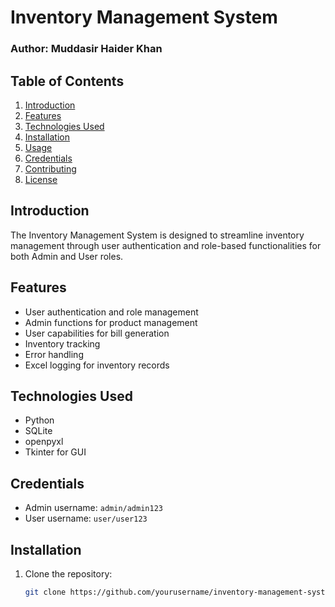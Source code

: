 # Inventory Management System

### Author: Muddasir Haider Khan

## Table of Contents
1. [Introduction](#introduction)
2. [Features](#features)
3. [Technologies Used](#technologies-used)
4. [Installation](#installation)
5. [Usage](#usage)
6. [Credentials](#credentials)
7. [Contributing](#contributing)
8. [License](#license)

## Introduction
The Inventory Management System is designed to streamline inventory management through user authentication and role-based functionalities for both Admin and User roles.

## Features
- User authentication and role management
- Admin functions for product management
- User capabilities for bill generation
- Inventory tracking
- Error handling
- Excel logging for inventory records

## Technologies Used
- Python
- SQLite
- openpyxl
- Tkinter for GUI
## Credentials
- Admin username:  ```admin/admin123```
- User username: ```user/user123```
## Installation
1. Clone the repository:
   ```bash
   git clone https://github.com/yourusername/inventory-management-system.git
